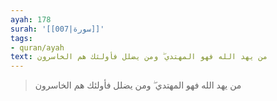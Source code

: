 ```yaml
---
ayah: 178
surah: '[[007|سورة]]'
tags:
- quran/ayah
text: من يهد الله فهو المهتدي ۖ ومن يضلل فأولئك هم الخاسرون
---
```

> من يهد الله فهو المهتدي ۖ ومن يضلل فأولئك هم الخاسرون
